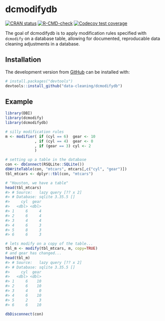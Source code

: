 
<!-- README.md is generated from README.Rmd. Please edit that file -->

# dcmodifydb

<!-- badges: start -->

[![CRAN
status](https://www.r-pkg.org/badges/version/dcmodifydb)](https://CRAN.R-project.org/package=dcmodifydb)
[![R-CMD-check](https://github.com/data-cleaning/dcmodifydb/workflows/R-CMD-check/badge.svg)](https://github.com/data-cleaning/dcmodifydb/actions)
[![Codecov test
coverage](https://codecov.io/gh/data-cleaning/dcmodifydb/branch/main/graph/badge.svg)](https://codecov.io/gh/data-cleaning/dcmodifydb?branch=main)
<!-- badges: end -->

The goal of dcmodifydb is to apply modification rules specified with
`dcmodify` on a database table, allowing for documented, reproducable
data cleaning adjustments in a database.

## Installation

<!-- You can install the released version of dcmodifydb from [CRAN](https://CRAN.R-project.org) with: -->
<!-- ``` r -->
<!-- install.packages("dcmodifydb") -->
<!-- ``` -->

The development version from [GitHub](https://github.com/) can be
installed with:

``` r
# install.packages("devtools")
devtools::install_github("data-cleaning/dcmodifydb")
```

## Example

``` r
library(DBI)
library(dcmodify)
library(dcmodifydb)

# silly modification rules
m <- modifier( if (cyl == 6)  gear <- 10
             , if (cyl == 4)  gear <- 0
             , if (gear == 3) cyl <- 2
             )

# setting up a table in the database
con <- dbConnect(RSQLite::SQLite())
dbWriteTable(con, "mtcars", mtcars[,c("cyl", "gear")])
tbl_mtcars <- dplyr::tbl(con, "mtcars")

# "Houston, we have a table"
head(tbl_mtcars)
#> # Source:   lazy query [?? x 2]
#> # Database: sqlite 3.35.5 []
#>     cyl  gear
#>   <dbl> <dbl>
#> 1     6     4
#> 2     6     4
#> 3     4     4
#> 4     6     3
#> 5     8     3
#> 6     6     3

# lets modify on a copy of the table...
tbl_m <- modify(tbl_mtcars, m, copy=TRUE)
# and gear has changed...
head(tbl_m)
#> # Source:   lazy query [?? x 2]
#> # Database: sqlite 3.35.5 []
#>     cyl  gear
#>   <dbl> <dbl>
#> 1     6    10
#> 2     6    10
#> 3     4     0
#> 4     6    10
#> 5     2     3
#> 6     6    10

dbDisconnect(con)
```
